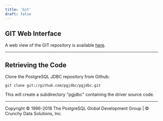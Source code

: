 ```yaml
---
title: 'Git'
draft: false
---
```


## GIT Web Interface

A web view of the GIT repository is available
[here](https://github.com/pgjdbc/pgjdbc).

* * * * *

## Retrieving the Code

Clone the PostgreSQL JDBC repository from Github:

```
git clone git://github.com/pgjdbc/pgjdbc.git

```

This will create a subdirectory "pgjdbc" containing the driver source
code.

* * * * *

Copyright © 1996-2018 The PostgreSQL Global Development Group | © Crunchy Data Solutions, Inc.
